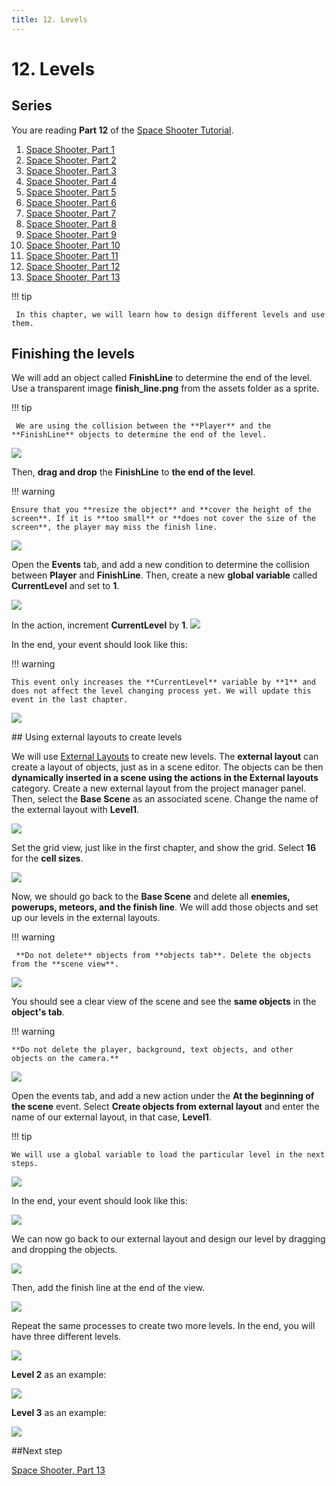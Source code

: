 ```yaml
---
title: 12. Levels
---
```

# 12. Levels

## Series

You are reading **Part 12** of the [Space Shooter Tutorial](/gdevelop5/tutorials/space-shooter).

1. [Space Shooter, Part 1](/gdevelop5/tutorials/space-shooter)
2. [Space Shooter, Part 2](/gdevelop5/tutorials/space-shooter/2-move-player)
3. [Space Shooter, Part 3](/gdevelop5/tutorials/space-shooter/3-shoot-and-health)
4. [Space Shooter, Part 4](/gdevelop5/tutorials/space-shooter/4-background-and-camera)
5. [Space Shooter, Part 5](/gdevelop5/tutorials/space-shooter/5-enemies)
6. [Space Shooter, Part 6](/gdevelop5/tutorials/space-shooter/6-enemy-mechanics)
7. [Space Shooter, Part 7](/gdevelop5/tutorials/space-shooter/7-meteors)
8. [Space Shooter, Part 8](/gdevelop5/tutorials/space-shooter/8-powerups)
9. [Space Shooter, Part 9](/gdevelop5/tutorials/space-shooter/9-ui)
10. [Space Shooter, Part 10](/gdevelop5/tutorials/space-shooter/10-sound-effects-music)
11. [Space Shooter, Part 11](/gdevelop5/tutorials/space-shooter/11-visual-effects)
12. [Space Shooter, Part 12](/gdevelop5/tutorials/space-shooter/12-levels)
13. [Space Shooter, Part 13](/gdevelop5/tutorials/space-shooter/13-main-menu)

!!! tip

     In this chapter, we will learn how to design different levels and use them.

## Finishing the levels

We will add an object called **FinishLine** to determine the end of the level. Use a transparent image **finish_line.png** from the assets folder as a sprite.

!!! tip

     We are using the collision between the **Player** and the **FinishLine** objects to determine the end of the level.

![](/gdevelop5/tutorials/space-shooter/space-shooter-finish-line-object.png)

Then, **drag and drop** the **FinishLine** to **the end of the level**.

!!! warning

    Ensure that you **resize the object** and **cover the height of the screen**. If it is **too small** or **does not cover the size of the screen**, the player may miss the finish line.

![](/gdevelop5/tutorials/space-shooter/space-shooter-finish-line-min.gif)

Open the **Events** tab, and add a new condition to determine the collision between **Player** and **FinishLine**. Then, create a new **global variable** called **CurrentLevel** and set to **1**.

![](/gdevelop5/tutorials/space-shooter/space-shooter-current-level-global-variable.png)

In the action, increment **CurrentLevel** by **1**.
![](/gdevelop5/tutorials/space-shooter/space-shooter-increase-current-level.png)

In the end, your event should look like this:

!!! warning

    This event only increases the **CurrentLevel** variable by **1** and does not affect the level changing process yet. We will update this event in the last chapter.

![](/gdevelop5/tutorials/space-shooter/space-shooter-add-collision-with-finish-line.png)

## Using external layouts to create levels

We will use [External Layouts](/gdevelop5/interface/scene-editor/external-layouts#external_layouts) to create new levels. The **external layout** can create a layout of objects, just as in a scene editor. The objects can be then **dynamically inserted in a scene using the actions in the External layouts** category. Create a new external layout from the project manager panel. Then, select the **Base Scene** as an associated scene. Change the name of the external layout with **Level1**.

![](/gdevelop5/tutorials/space-shooter/space-shooter-add-external-layouts-min.gif)

Set the grid view, just like in the first chapter, and show the grid. Select **16** for the **cell sizes**.

![](/gdevelop5/tutorials/space-shooter/space-shooter-new-event-set-grid-min.gif)

Now, we should go back to the **Base Scene** and delete all **enemies, powerups, meteors, and the finish line**. We will add those objects and set up our levels in the external layouts.

!!! warning

     **Do not delete** objects from **objects tab**. Delete the objects from the **scene view**.

![](/gdevelop5/tutorials/space-shooter/space-shooter-delete-all-level-objects-from-base-scene.png)

You should see a clear view of the scene and see the **same objects** in the **object's tab**.

!!! warning

    **Do not delete the player, background, text objects, and other objects on the camera.**

![](/gdevelop5/tutorials/space-shooter/space-shooter-removed-all-objects-from-base-scene.png)

Open the events tab, and add a new action under the **At the beginning of the scene** event. Select **Create objects from external layout** and enter the name of our external layout, in that case, **Level1**.

!!! tip

    We will use a global variable to load the particular level in the next steps.

![](/gdevelop5/tutorials/space-shooter/space-shooter-create-objects-from-external-layouts.png)

In the end, your event should look like this:

![](/gdevelop5/tutorials/space-shooter/space-shooter-create-objects-from-external-layout-event.png)

We can now go back to our external layout and design our level by dragging and dropping the objects.

![](/gdevelop5/tutorials/space-shooter/space-shooter-drag-and-drop-objects-external-layouts-min.gif)

Then, add the finish line at the end of the view.

![](/gdevelop5/tutorials/space-shooter/space-shooter-finish-line-to-end-of-level-min.gif)

Repeat the same processes to create two more levels. In the end, you will have three different levels.

![](/gdevelop5/tutorials/space-shooter/space-shooter-level-1-2-3.png)

**Level 2** as an example:

![](/gdevelop5/tutorials/space-shooter/space-shooter-level-2.png)

**Level 3** as an example:

![](/gdevelop5/tutorials/space-shooter/space-shooter-level-3.png)

##Next step

[Space Shooter, Part 13](/gdevelop5/tutorials/space-shooter/13-main-menu)

